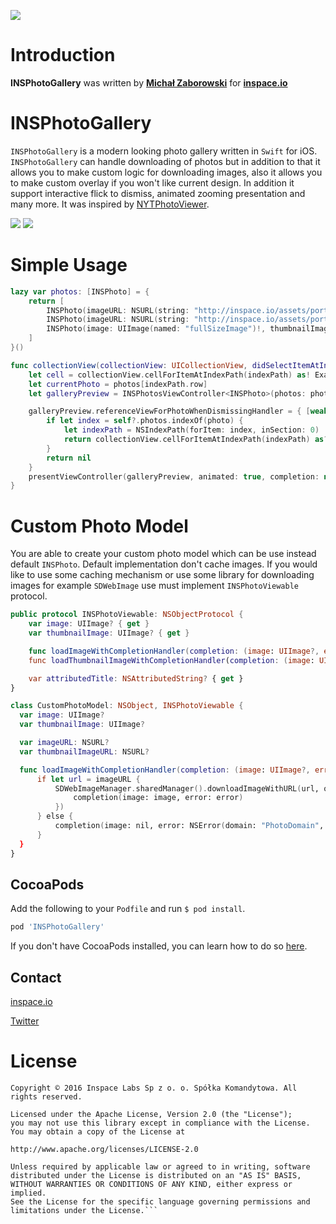 [![](http://inspace.io/github-cover.jpg)](http://inspace.io)

# Introduction

**INSPhotoGallery** was written by **[Michał Zaborowski](https://github.com/m1entus)** for **[inspace.io](http://inspace.io)**

# INSPhotoGallery

`INSPhotoGallery` is a modern looking photo gallery written in `Swift` for iOS. `INSPhotoGallery` can handle downloading of photos but in addition to that it allows you to make custom logic for downloading images, also it allows you to make custom overlay if you won't like current design. In addition it support interactive flick to dismiss, animated zooming presentation and many more. It was inspired by [NYTPhotoViewer](https://github.com/NYTimes/NYTPhotoViewer).

[![](https://raw.github.com/inspace-io/INSPhotoGallery/master/Screens/animation.gif)](https://raw.github.com/inspace-io/INSPhotoGallery/master/Screens/animation.gif)
[![](https://raw.github.com/inspace-io/INSPhotoGallery/master/Screens/screen.png)](https://raw.github.com/inspace-io/INSPhotoGallery/master/Screens/screen.png)

# Simple Usage

```swift
lazy var photos: [INSPhoto] = {
    return [
        INSPhoto(imageURL: NSURL(string: "http://inspace.io/assets/portfolio/thumb/13-3f15416ddd11d38619289335fafd498d.jpg"), thumbnailImage: UIImage(named: "thumbnailImage")!),
        INSPhoto(imageURL: NSURL(string: "http://inspace.io/assets/portfolio/thumb/13-3f15416ddd11d38619289335fafd498d.jpg"), thumbnailImage: UIImage(named: "thumbnailImage")!),
        INSPhoto(image: UIImage(named: "fullSizeImage")!, thumbnailImage: UIImage(named: "thumbnailImage")!),
    ]
}()
```

```swift
func collectionView(collectionView: UICollectionView, didSelectItemAtIndexPath indexPath: NSIndexPath) {
    let cell = collectionView.cellForItemAtIndexPath(indexPath) as! ExampleCollectionViewCell
    let currentPhoto = photos[indexPath.row]
    let galleryPreview = INSPhotosViewController<INSPhoto>(photos: photos, initialPhoto: currentPhoto, referenceView: cell)

    galleryPreview.referenceViewForPhotoWhenDismissingHandler = { [weak self] photo in
        if let index = self?.photos.indexOf(photo) {
            let indexPath = NSIndexPath(forItem: index, inSection: 0)
            return collectionView.cellForItemAtIndexPath(indexPath) as? ExampleCollectionViewCell
        }
        return nil
    }
    presentViewController(galleryPreview, animated: true, completion: nil)
}
```

# Custom Photo Model

You are able to create your custom photo model which can be use instead default `INSPhoto`. Default implementation don't cache images. If you would like to use some caching mechanism or use some library for downloading images for example `SDWebImage` use must implement `INSPhotoViewable` protocol.

```swift
public protocol INSPhotoViewable: NSObjectProtocol {
    var image: UIImage? { get }
    var thumbnailImage: UIImage? { get }

    func loadImageWithCompletionHandler(completion: (image: UIImage?, error: NSError?) -> ())
    func loadThumbnailImageWithCompletionHandler(completion: (image: UIImage?, error: NSError?) -> ())

    var attributedTitle: NSAttributedString? { get }
}
```

```swift
class CustomPhotoModel: NSObject, INSPhotoViewable {
  var image: UIImage?
  var thumbnailImage: UIImage?

  var imageURL: NSURL?
  var thumbnailImageURL: NSURL?

  func loadImageWithCompletionHandler(completion: (image: UIImage?, error: NSError?) -> ()) {
      if let url = imageURL {
          SDWebImageManager.sharedManager().downloadImageWithURL(url, options: [], progress: nil, completed: { image, error, cahcheType, finished, url in
              completion(image: image, error: error)
          })
      } else {
          completion(image: nil, error: NSError(domain: "PhotoDomain", code: -1, userInfo: [ NSLocalizedDescriptionKey: "Couldn't load image"]))
      }
  }
}
```

## CocoaPods

Add the following to your `Podfile` and run `$ pod install`.

``` ruby
pod 'INSPhotoGallery'
```

If you don't have CocoaPods installed, you can learn how to do so [here](http://cocoapods.org).

## Contact

[inspace.io](http://inspace.io)

[Twitter](https://twitter.com/inspace_io)

# License
```
Copyright © 2016 Inspace Labs Sp z o. o. Spółka Komandytowa. All rights reserved.

Licensed under the Apache License, Version 2.0 (the "License");
you may not use this library except in compliance with the License.
You may obtain a copy of the License at

http://www.apache.org/licenses/LICENSE-2.0

Unless required by applicable law or agreed to in writing, software
distributed under the License is distributed on an "AS IS" BASIS,
WITHOUT WARRANTIES OR CONDITIONS OF ANY KIND, either express or implied.
See the License for the specific language governing permissions and
limitations under the License.```
